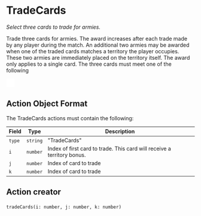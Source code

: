 

# TradeCards

*Select three cards to trade for armies.*

Trade three cards for armies. The award increases after each trade made by any player during the match.
An additional two armies may be awarded when one of the traded cards matches a territory the player occupies. These two armies are immediately placed on the territory itself. The award only applies to a single card.
The three cards must meet one of the following

![TradeCards state diagram](tradecards.svg)
  

## Action Object Format
The TradeCards actions must contain the following:

Field        | Type       | Description
------------ | ---------- | -----------
`type`     | `string` | "TradeCards"
`i` | `number` | Index of first card to trade. This card will receive a territory bonus.
`j` | `number` | Index of card to trade
`k` | `number` | Index of card to trade


## Action creator
`tradeCards(i: number, j: number, k: number)`


  
  